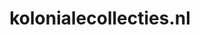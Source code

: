 ---
layout: post
title:  "kolonialecollecties.nl"
internal_url:  "/data/kolonialecollecties.nl.html"
categories: dutchgov
---